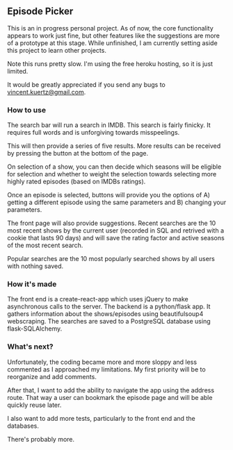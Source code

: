 ## Episode Picker

This is an in progress personal project. As of now, the core functionality appears to work just fine, but other features like the suggestions are more of a prototype at this stage. While unfinished, I am currently setting aside this project to learn other projects.

Note this runs pretty slow. I'm using the free heroku hosting, so it is just limited.

It would be greatly appreciated if you send any bugs to vincent.kuertz@gmail.com.

### How to use

The search bar will run a search in IMDB. This search is fairly finicky. It requires full words and is unforgiving towards misspeelings.

This will then provide a series of five results. More results can be received by pressing the button at the bottom of the page. 

On selection of a show, you can then decide which seasons will be eligible for selection and whether to weight the selection towards selecting more highly rated episodes (based on IMDBs ratings).

Once an episode is selected, buttons will provide you the options of A) getting a different episode using the same parameters and B) changing your parameters.

The front page will also provide suggestions. Recent searches are the 10 most recent shows by the current user (recorded in SQL and retrived with a cookie that lasts 90 days) and will save the rating factor and active seasons of the most recent search. 

Popular searches are the 10 most popularly searched shows by all users with nothing saved.


### How it's made

The front end is a create-react-app which uses jQuery to make asynchronous calls to the server. The backend is a python/flask app. It gathers information about the shows/episodes using beautifulsoup4 webscraping. The searches are saved to a PostgreSQL database using flask-SQLAlchemy.


### What's next?

Unfortunately, the coding became more and more sloppy and less commented as I approached my limitations. My first priority will be to reorganize and add comments. 

After that, I want to add the ability to navigate the app using the address route. That way a user can bookmark the episode page and will be able quickly reuse later.

I also want to add more tests, particularly to the front end and the databases.

There's probably more.
